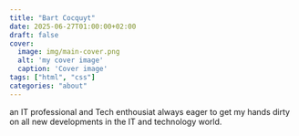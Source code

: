 ```yaml
---
title: "Bart Cocquyt"
date: 2025-06-27T01:00:00+02:00
draft: false
cover:
  image: img/main-cover.png
  alt: 'my cover image'
  caption: 'Cover image'
tags: ["html", "css"]
categories: "about"
---
```


an IT professional and Tech enthousiat always eager to get my hands dirty on all new developments in the IT and technology world.